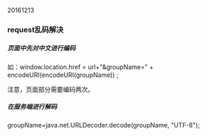 20161213

### request乱码解决

##### 页面中先对中文进行编码

如：window.location.href = url+"&groupName=" + encodeURI\(encodeURI\(groupName\)\) ;

注意，页面部分需要编码两次。

##### 在服务端进行解码  

groupName=[j](http://lib.csdn.net/base/javase)ava.net.URLDecoder.decode\(groupName, "UTF-8"\);



